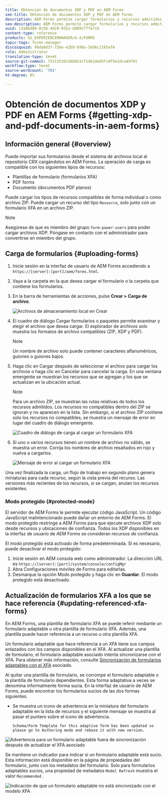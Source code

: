 ```yaml
---
title: Obtención de documentos XDP y PDF en AEM Forms
seo-title: Obtención de documentos XDP y PDF en AEM Forms
description: AEM Forms permite cargar formularios y recursos admitidos para utilizarlos con formularios adaptables. También puede cargar formularios de forma masiva y recursos relacionados como ZIP.
seo-description: AEM Forms permite cargar formularios y recursos admitidos para utilizarlos con formularios adaptables. También puede cargar formularios de forma masiva y recursos relacionados como ZIP.
uuid: c2a86d89-0c56-4d29-932a-dd09277fa7cb
content-type: reference
products: SG_EXPERIENCEMANAGER/6.4/FORMS
topic-tags: forms-manager
discoiquuid: 99da0d37-726e-42b9-b98a-5dd6c2165af6
role: Administrator
translation-type: tm+mt
source-git-commit: 75312539136bb53cf1db1de03fc0f9a1dca49791
workflow-type: tm+mt
source-wordcount: '703'
ht-degree: 0%

---
```



# Obtención de documentos XDP y PDF en AEM Forms {#getting-xdp-and-pdf-documents-in-aem-forms}

## Información general {#overview}

Puede importar sus formularios desde el sistema de archivos local al repositorio CRX cargándolos en AEM Forms. La operación de carga es compatible con los siguientes tipos de recursos:

* Plantillas de formulario (formularios XFA)
* PDF forms
* Documento (documentos PDF planos)

Puede cargar los tipos de recursos compatibles de forma individual o como archivo ZIP. Puede cargar un recurso del tipo `Resource`, solo junto con un formulario XFA en un archivo ZIP.

>[!NOTE]
>
>Asegúrese de que es miembro del grupo `form-power-users` para poder cargar archivos XDP. Póngase en contacto con el administrador para convertirse en miembro del grupo.

## Carga de formularios {#uploading-forms}

1. Inicie sesión en la interfaz de usuario de AEM Forms accediendo a `https://[server]:[port]/aem/forms.html`.
1. Vaya a la carpeta en la que desea cargar el formulario o la carpeta que contiene los formularios.
1. En la barra de herramientas de acciones, pulse **Crear > Carga de archivo**.

   ![Archivos de almacenamiento local en Crear](assets/step.png)

1. El cuadro de diálogo Cargar formularios o paquetes permite examinar y elegir el archivo que desea cargar. El explorador de archivos solo muestra los formatos de archivo compatibles (ZIP, XDP y PDF).

   >[!NOTE]
   >
   >Un nombre de archivo solo puede contener caracteres alfanuméricos, guiones o guiones bajos.

1. Haga clic en Cargar después de seleccionar el archivo para cargar los archivos o haga clic en Cancelar para cancelar la carga. En una ventana emergente se muestran los recursos que se agregan y los que se actualizan en la ubicación actual.

   >[!NOTE]
   >
   >Para un archivo ZIP, se muestran las rutas relativas de todos los recursos admitidos. Los recursos no compatibles dentro del ZIP se ignoran y no aparecen en la lista. Sin embargo, si el archivo ZIP contiene solo los recursos no compatibles, se muestra un mensaje de error en lugar del cuadro de diálogo emergente.

   ![Cuadro de diálogo de carga al cargar un formulario XFA](assets/upload-scr.png)

1. Si uno o varios recursos tienen un nombre de archivo no válido, se muestra un error. Corrija los nombres de archivo resaltados en rojo y vuelva a cargarlos.

   ![Mensaje de error al cargar un formulario XFA](assets/upload-scr-err.png)

Una vez finalizada la carga, un flujo de trabajo en segundo plano genera miniaturas para cada recurso, según la vista previa del recurso. Las versiones más recientes de los recursos, si se cargan, anulan los recursos existentes.

### Modo protegido {#protected-mode}

El servidor de AEM Forms le permite ejecutar código JavaScript. Un código JavaScript malintencionado puede dañar un entorno de AEM Forms. El modo protegido restringe a AEM Forms para que ejecute archivos XDP solo desde recursos y ubicaciones de confianza. Todos los XDP disponibles en la interfaz de usuario de AEM Forms se consideran recursos de confianza.

El modo protegido está activado de forma predeterminada. Si es necesario, puede desactivar el modo protegido:

1. Inicie sesión en AEM consola web como administrador. La dirección URL es `https://[server]:[port]/system/console/configMgr`
1. Abra Configuraciones móviles de Forms para editarlas.
1. Desmarque la opción Modo protegido y haga clic en **Guardar**. El modo protegido está desactivado.

## Actualización de formularios XFA a los que se hace referencia {#updating-referenced-xfa-forms}

En AEM Forms, una plantilla de formulario XFA se puede referir mediante un formulario adaptable u otra plantilla de formulario XFA. Además, una plantilla puede hacer referencia a un recurso u otra plantilla XFA.

Un formulario adaptable que hace referencia a un XFA tiene sus campos enlazados con los campos disponibles en el XFA. Al actualizar una plantilla de formulario, el formulario adaptable asociado intenta sincronizarse con el XFA. Para obtener más información, consulte [Sincronización de formularios adaptables con el XFA](/help/forms/using/synchronizing-adaptive-forms-xfa.md) asociado.

Al quitar una plantilla de formulario, se corrompe el formulario adaptable o la plantilla de formulario dependientes. Esta forma adaptativa a veces se denomina informalmente forma sucia. En la interfaz de usuario de AEM Forms, puede encontrar los formularios sucios de las dos formas siguientes.

* Se muestra un icono de advertencia en la miniatura del formulario adaptable en la lista de recursos y el siguiente mensaje se muestra al pasar el puntero sobre el icono de advertencia.

   `Schema/Form Template for this adaptive form has been updated so please go to Authoring mode and rebase it with new version.`

![Advertencia para un formulario adaptable fuera de sincronización después de actualizar el XFA asociado](assets/dirtyaf.png)

Se mantiene un indicador para indicar si un formulario adaptable está sucio. Esta información está disponible en la página de propiedades del formulario, junto con los metadatos del formulario. Solo para formularios adaptables sucios, una propiedad de metadatos `Model Refresh` muestra el valor `Recommended` .

![Indicación de que un formulario adaptable no está sincronizado con el modelo XFA](assets/model-refresh.png)

